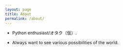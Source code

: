 ```yaml
---
layout: page
title: About
permalink: /about/
---
```


- Python enthusiast/オタク（仮）.

- Always want to see various possibilities of the world.
